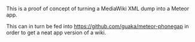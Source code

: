 
This is a proof of concept of turning a MediaWiki XML dump into a Meteor app.

This can in turn be fed into https://github.com/guaka/meteor-phonegap in order to get a neat app version of a wiki.